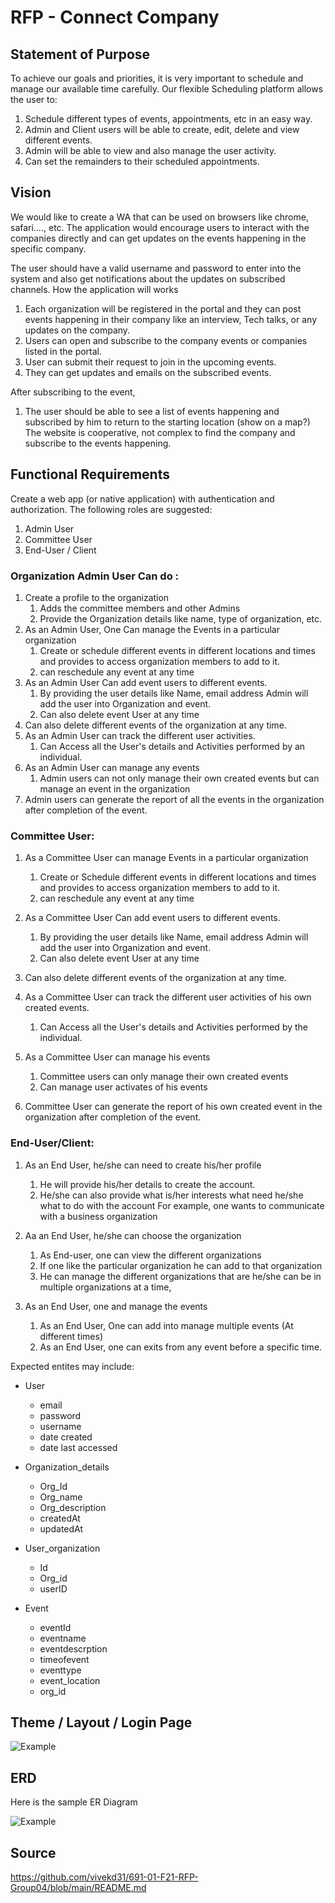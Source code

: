 # RFP - Connect Company

## Statement of Purpose

To achieve our goals and priorities, it is very important to schedule and manage our available time carefully. Our flexible Scheduling platform allows the user to:

1.	Schedule different types of events, appointments, etc in an easy way.
2.	Admin and Client users will be able to create, edit, delete and view different events.
3.	Admin will be able to view and also manage the user activity.
4.	Can set the remainders to their scheduled appointments.
 

## Vision

We would like to create a WA that can be used on browsers like chrome, safari…., etc. The application would encourage users to interact with the companies directly and can get updates on the events happening in the specific company.

The user should have a valid username and password to enter into the system and also get notifications about the updates on subscribed channels.
How the application will works
1.	Each organization will be registered in the portal and they can post events happening in their company like an interview, Tech talks, or any updates on the company.
2.	Users can open and subscribe to the company events or companies listed in the portal.
3.	User can submit their request to join in the upcoming events.
4.	They can get updates and emails on the subscribed events.

After subscribing to the event,
1.	The user should be able to see a list of events happening and subscribed by him to return to the starting location (show on a map?)
The website is cooperative, not complex to find the company and subscribe to the events happening.


## Functional Requirements

Create a web app (or native application) with authentication and authorization. The following roles are suggested:
 1. Admin User
 2. Committee User
 3. End-User / Client
### Organization Admin User Can do :
1.	Create a profile to  the organization  
	1.	Adds the committee members and other Admins
	2.	Provide the Organization details like name, type of organization, etc.
2.	As an Admin User, One  Can manage the Events in a particular organization
	1.	Create or schedule different events in different locations and times and provides to access organization members to add to it.
	2.	can reschedule any event at any time
3.	As an Admin User Can add event users to different events.
	1.	By providing the user details like Name, email address  Admin will add the user into Organization and event.
	2.	Can also delete event User at any time 
4.	Can also delete different events of the organization at any time.
5.	As an Admin User can track the different user activities.
	1.	Can Access all the User's details and Activities performed by an individual.
6.	As an Admin User can manage any events
	1.	Admin users can not only manage their own created events but can manage an event in the organization
7.	Admin users can generate the report of all the events in the organization after completion of the event.

### Committee User:
1.	As a Committee User can manage Events in a particular organization
	1.	Create or Schedule different events in different locations and times and provides to access organization members to add to it.
	2.	can reschedule any event at any time

2.	As a Committee User Can add event users to different events.
	1.	By providing the user details like Name, email address  Admin will add the user into Organization and event.
	2.	Can also delete event User at any time 
3.	Can also delete different events of the organization at any time.
4.	As a Committee User can track the different user activities of his own created events.
	1.	Can Access all the User's details and Activities performed by the individual.
5.	As a Committee User can manage his events
	1.	Committee users can only manage their own created events 
	2.	Can manage user activates of his events 
6.	Committee User can generate the report of his own created event in the organization after completion of the event.
    
 ### End-User/Client:
1.	As an End User, he/she can need to create his/her profile
	1.	He will provide his/her details to create the account.
	2.	He/she can also provide what is/her interests what need he/she what to  do with the account 
For example, one wants to communicate  with a business organization
	           
1.	Aa an End User, he/she can choose the organization
	1.	As End-user, one can view the different  organizations
	2.	If one like the particular organization he can add to that organization 
	3.	He can manage the different organizations that are he/she can be in multiple organizations at a time,
2.	As an End User,  one and manage the events
	1.	As an End User, One can add into manage multiple events (At different times)
	2.	As an End User, one can exits from any event before a specific time.


Expected entites may include:

* User
	*	email
	*	password
	*	username
	*	date created
	*	date last accessed

* Organization_details
	*	Org_Id
	*	Org_name
	*	Org_description
	*	createdAt
	*	updatedAt

* User_organization
	*	Id
	*	Org_id
	*	userID

* Event
	*	eventId
	*	eventname
	*	eventdescrption
	*	timeofevent
	*	eventtype
	*	event_location
	*	org_id




## Theme / Layout / Login Page

![Example](https://github.com/vivekd31/691-01-F21-RFP-Group04/blob/main/theme.jpg)

## ERD

Here is the sample ER Diagram

![Example](https://github.com/vivekd31/691-01-F21-RFP-Group04/blob/main/ERD.png)

## Source

<https://github.com/vivekd31/691-01-F21-RFP-Group04/blob/main/README.md>


